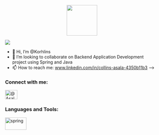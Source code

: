 <div id="header" align="center">
  <img  src="https://media.giphy.com/media/M9gbBd9nbDrOTu1Mqx/giphy.gif" width="100"/>
</div>

![](https://komarev.com/ghpvc/?username=Korhlins&style=flat-square)

- 👋 Hi, I’m @Korhlins
- 👯 I’m looking to collaborate on Backend Application Development project using Spring and Java
- 📫 How to reach me: www.linkedin.com/in/collins-asala-4350b11b3
-->

<h3 align="left">Connect with me:</h3>
<p align="left">
  <a href="https://twitter.com/@asalacollins" target="blank"><img align="center" src="https://raw.githubusercontent.com/rahuldkjain/github-profile-readme-generator/master/src/images/icons/Social/twitter.svg" alt="@AsalaCollins" height="30" width="40" /></a>
</p>

<h3 align="left">Languages and Tools:</h3>
<p align="left"> <a href="https://Springboot.dev" target="_blank" rel="noreferrer"> <img src="https://www.vectorlogo.zone/logos/springio/springio-ar21.svg" alt="spring" width="70" height="40"/> </a> </p>
